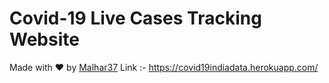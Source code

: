# Covid-19 Live Cases Tracking Website

Made with :heart: by [Malhar37](https://github.com/Malhar37)
Link :- https://covid19indiadata.herokuapp.com/
